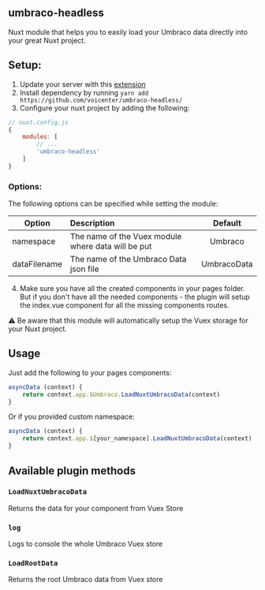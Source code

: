 ## umbraco-headless
Nuxt module that helps you to easily load your Umbraco data directly into your great Nuxt project.

## Setup:
1. Update your server with this [extension](https://github.com/voicenter/umbraco-headless-api)
2. Install dependency by running `yarn add https://github.com/voicenter/umbraco-headless/`
3. Configure your nuxt project by adding the following:

```js
// nuxt.config.js
{
    modules: [
        // ...
        'umbraco-headless'
    ]
}
```
### Options:
The following options can be specified while setting the module:

|    Option    |                    Description                     |   Default   |
|--------------|:---------------------------------------------------|:-----------:|
|   namespace  | The name of the Vuex module where data will be put |   Umbraco   |
| dataFilename | The name of the Umbraco Data json file             | UmbracoData |

4. Make sure you have all the created components in your pages folder. But if you don't have all the needed components - the plugin will setup the index.vue component for all the missing components routes.

:warning: Be aware that this module will automatically setup the Vuex storage for your Nuxt project. 

## Usage
Just add the following to your pages components:
```js
asyncData (context) {
    return context.app.$Umbraco.LoadNuxtUmbracoData(context)
}
```
Or if you provided custom namespace:
```js
asyncData (context) {
    return context.app.$[your_namespace].LoadNuxtUmbracoData(context)
}
```

## Available plugin methods

### `LoadNuxtUmbracoData`

Returns the data for your component from Vuex Store

### `log`

Logs to console the whole Umbraco Vuex store

### `LoadRootData`

Returns the root Umbraco data from Vuex store
